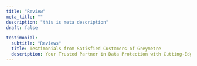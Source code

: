 ```yaml
---
title: "Review"
meta_title: ""
description: "this is meta description"
draft: false

testimonial:
  subtitle: "Reviews"
  title: Testimonials from Satisfied Customers of Greymetre
  description: Your Trusted Partner in Data Protection with Cutting-Edge Solutions for <br> Comprehensive Data Security.
---
```

